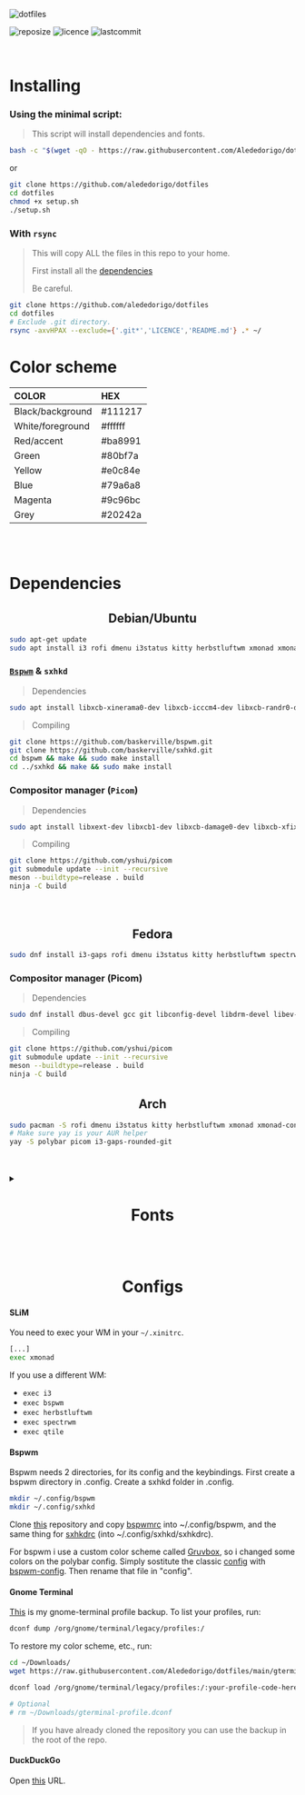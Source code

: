 ![dotfiles](https://res.cloudinary.com/dn3cdvdix/image/upload/v1609584148/dotfiles_mkcg0c.png)

![reposize](https://img.shields.io/github/repo-size/alededorigo/dotfiles?color=%2358d0f4&style=for-the-badge) ![licence](https://img.shields.io/github/license/alededorigo/dotfiles?color=%23cd58f4&style=for-the-badge) ![lastcommit](https://img.shields.io/github/last-commit/alededorigo/dotfiles?color=9ce590&style=for-the-badge)

<br>

### <h1 align="left">Installing</h1>

### Using the minimal script:

<blockquote>
This script will install dependencies and fonts.
</blockquote>

```bash
bash -c "$(wget -qO - https://raw.githubusercontent.com/Alededorigo/dotfiles/main/setup.sh)"
```

or

```bash
git clone https://github.com/alededorigo/dotfiles
cd dotfiles
chmod +x setup.sh
./setup.sh
```

### With `rsync`

<blockquote> This will copy ALL the files in this repo to your home.

First install all the [dependencies](#dependencies)

Be careful. </blockquote>

```bash
git clone https://github.com/alededorigo/dotfiles
cd dotfiles
# Exclude .git directory.
rsync -axvHPAX --exclude={'.git*','LICENCE','README.md'} .* ~/
```

# Color scheme

| COLOR            | HEX     |
| :--------------- | :------ |
| Black/background | #111217 |
| White/foreground | #ffffff |
| Red/accent       | #ba8991 |
| Green            | #80bf7a |
| Yellow           | #e0c84e |
| Blue             | #79a6a8 |
| Magenta          | #9c96bc |
| Grey             | #20242a |

<br>
<br>

# Dependencies

###### <h2 align="center">Debian/Ubuntu</h2>

```sh
sudo apt-get update
sudo apt install i3 rofi dmenu i3status kitty herbstluftwm xmonad xmonad-contrib i3blocks dunst rxvt-unicode qutebrowser vim neovim emacs nitrogen moc firefox zsh git htop mpv pcmanfm slock thunar zathura
```

### [`Bspwm`](https://github.com/baskerville/bspwm/) & `sxhkd`

> Dependencies

```sh
sudo apt install libxcb-xinerama0-dev libxcb-icccm4-dev libxcb-randr0-dev libxcb-util0-dev libxcb-ewmh-dev libxcb-keysyms1-dev libxcb-shape0-dev
```

> Compiling

```sh
git clone https://github.com/baskerville/bspwm.git
git clone https://github.com/baskerville/sxhkd.git
cd bspwm && make && sudo make install
cd ../sxhkd && make && sudo make install
```

### Compositor manager (`Picom`)

> Dependencies

```sh
sudo apt install libxext-dev libxcb1-dev libxcb-damage0-dev libxcb-xfixes0-dev libxcb-shape0-dev libxcb-render-util0-dev libxcb-render0-dev libxcb-randr0-dev libxcb-composite0-dev libxcb-image0-dev libxcb-present-dev libxcb-xinerama0-dev libxcb-glx0-dev libpixman-1-dev libdbus-1-dev libconfig-dev libgl1-mesa-dev libpcre2-dev libpcre3-dev libevdev-dev uthash-dev libev-dev libx11-xcb-dev
```

> Compiling

```sh
git clone https://github.com/yshui/picom
git submodule update --init --recursive
meson --buildtype=release . build
ninja -C build
```

<br>

###### <h2 align="center">Fedora</h2>

```sh
sudo dnf install i3-gaps rofi dmenu i3status kitty herbstluftwm spectrwm xmonad xmobar i3blocks lemonbar yabar dunst xterm qutebrowser bspwm vim nvim emacs
```

### Compositor manager (Picom)

> Dependencies

```sh
sudo dnf install dbus-devel gcc git libconfig-devel libdrm-devel libev-devel libX11-devel libX11-xcb libXext-devel libxcb-devel mesa-libGL-devel meson pcre-devel pixman-devel uthash-devel xcb-util-image-devel xcb-util-renderutil-devel xorg-x11-proto-devel
```

> Compiling

```sh
git clone https://github.com/yshui/picom
git submodule update --init --recursive
meson --buildtype=release . build
ninja -C build
```

###### <h2 align="center">Arch</h2>

```sh
sudo pacman -S rofi dmenu i3status kitty herbstluftwm xmonad xmonad-contrib i3blocks dunst rxvt-unicode qutebrowser vim neovim emacs nitrogen moc firefox zsh git htop mpv pcmanfm slock thunar zathura zathura-pdf-poppler
# Make sure yay is your AUR helper
yay -S polybar picom i3-gaps-rounded-git
```

<br>
<br>

<details>
  <summary><strong><h1 align="center">Fonts</h1></strong></summary>
  <br>
  These are all fonts i used in my dotfiles.

| FONT            |                                              UBUNTU                                               |                      FEDORA |                        ARCH |
| :-------------- | :-----------------------------------------------------------------------------------------------: | --------------------------: | --------------------------: |
| Fira Code       |                                          fonts-firacode                                           |             fira-code-fonts |               ttf-fira-code |
| IBM Plex        |                                                                                                   |          ibm-plex-sans-font |                ttf-ibm-plex |
| Source Code Pro | [Official page](https://askubuntu.com/questions/193072/how-to-use-the-adobe-source-code-pro-font) | adobe-source-code-pro-fonts | adobe-source-code-pro-fonts |
| Tamsyn          |                     [Official page](https://www.fial.com/~scott/tamsyn-font/)                     |

</details>

<br>
<br>

### <h1 align="center">Configs</h1>

#### SLiM

You need to exec your WM in your `~/.xinitrc`.

```bash
[...]
exec xmonad
```

If you use a different WM:

- `exec i3`
- `exec bspwm`
- `exec herbstluftwm`
- `exec spectrwm`
- `exec qtile`

#### Bspwm

Bspwm needs 2 directories, for its config and the keybindings.
First create a bspwm directory in .config.
Create a sxhkd folder in .config.

```sh
mkdir ~/.config/bspwm
mkdir ~/.config/sxhkd
```

Clone [this](https://github.com/Alededorigo/dotfiles) repository and copy [bspwmrc](https://github.com/Alededorigo/dotfiles/tree/main/.config/bspwm/bspwmrc) into ~/.config/bspwm, and the same thing for [sxhkdrc](https://github.com/Alededorigo/dotfiles/tree/main/.config/sxhkd/sxhkdrc) (into ~/.config/sxhkd/sxhkdrc).

For bspwm i use a custom color scheme called [Gruvbox](https://github.com/morhetz/gruvbox), so i changed some colors on the polybar config.
Simply sostitute the classic [config](https://github.com/alededorigo/dotfiles/tree/main/.config/polybar/config) with [bspwm-config](https://github.com/alededorigo/dotfiles/tree/main/.config/polybar/config-bspwm). Then rename that file in "config".

#### Gnome Terminal

[This](https://github.com/Alededorigo/dotfiles/blob/main/gterminal-profile.dconf) is my gnome-terminal profile backup.
To list your profiles, run:

```bash
dconf dump /org/gnome/terminal/legacy/profiles:/
```

To restore my color scheme, etc., run:

```bash
cd ~/Downloads/
wget https://raw.githubusercontent.com/Alededorigo/dotfiles/main/gterminal-profile.dconf

dconf load /org/gnome/terminal/legacy/profiles:/:your-profile-code-here/ < gterminal-profile.dconf

# Optional
# rm ~/Downloads/gterminal-profile.dconf
```

<blockquote>
If you have already cloned the repository you can use the backup in the root of the repo.
</blockquote>

#### DuckDuckGo

Open [this](https://duckduckgo.com/?kae=t&ks=m&kw=s&ku=1&kt=Fira+Code&km=l&k7=171a1f&kj=171a1f&k9=53e2ae&kaa=985eff&k21=171a1f&k8=ffffff&kx=985eff) URL.
